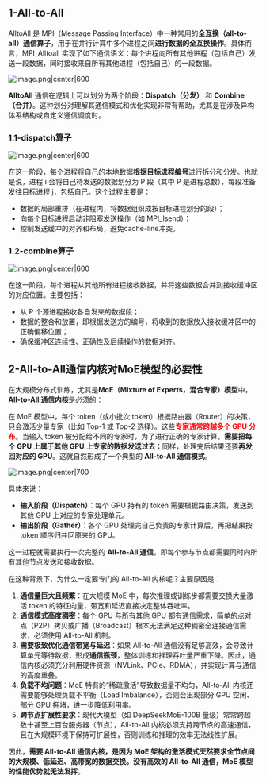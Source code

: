
## 1-All-to-All

AlltoAll 是 MPI（Message Passing Interface）中一种常用的**全互换（all-to-all）通信算子**，用于在并行计算中多个进程之间**进行数据的全互换操作**。具体而言，MPI_Alltoall 实现了如下通信语义：每个进程向所有其他进程（包括自己）发送一段数据，同时接收来自所有其他进程（包括自己）的一段数据。

![image.png|center|600](https://cdn.jsdelivr.net/gh/NEUQer-xing/Markdown_images@master/images-2/20250515151030.png)

**AlltoAll** 通信在逻辑上可以划分为两个阶段：**Dispatch（分发）** 和 **Combine（合并）**。这种划分对理解其通信模式和优化实现非常有帮助，尤其是在涉及异构体系结构或自定义通信调度时。

### 1.1-dispatch算子

![image.png|center|600](https://cdn.jsdelivr.net/gh/NEUQer-xing/Markdown_images@master/images-2/20250515151913.png)

在这一阶段，每个进程将自己的本地数据**根据目标进程编号**进行拆分和分发。也就是说，进程 i 会将自己待发送的数据划分为 P 段（其中 P 是进程总数），每段准备发往目标进程 j，包括自己。这个过程主要是：
- 数据的局部重排（在进程内，将数据组织成按目标进程划分的段）；
- 向每个目标进程启动非阻塞发送操作（如 MPI_Isend）；
- 控制发送缓冲的对齐和布局，避免cache-line冲突。

### 1.2-combine算子

![image.png|center|600](https://cdn.jsdelivr.net/gh/NEUQer-xing/Markdown_images@master/images-2/20250515152052.png)

在这一阶段，每个进程从其他所有进程接收数据，并将这些数据合并到接收缓冲区的对应位置。主要包括：
- 从 P 个源进程接收各自发来的数据段；
- 数据的整合和放置，即根据发送方的编号，将收到的数据放入接收缓冲区中的正确偏移位置；
- 确保缓冲区连续性、正确性及后续操作的数据对齐。


## 2-All-to-All通信内核对MoE模型的必要性

在大规模分布式训练，尤其是**MoE（Mixture of Experts，混合专家）模型**中，**All-to-All 通信内核**是必须的：

在 MoE 模型中，每个 token（或小批次 token）根据路由器（Router）的决策，只会激活少量专家（比如 Top-1 或 Top-2 选择）。这些<font color='red'><b>专家通常跨越多个 GPU 分布</b></font>。当输入 token 被分配给不同的专家时，为了进行正确的专家计算，**需要把每个 GPU 上属于其他 GPU 上专家的数据发送过去**；同样，处理完后结果还要**再发回对应的 GPU**。这就自然形成了一个典型的 **All-to-All 通信模式**。

![image.png|center|700](https://cdn.jsdelivr.net/gh/NEUQer-xing/Markdown_images@master/images-2/20250514180802.png)

具体来说：
- **输入阶段（Dispatch）**：每个 GPU 持有的 token 需要根据路由决策，发送到其他 GPU 上对应的专家处理单元。
- **输出阶段（Gather）**：各个 GPU 处理完自己负责的专家计算后，再把结果按 token 顺序归并回原来的 GPU。 

这一过程就需要执行一次完整的 **All-to-All 通信**，即每个参与节点都需要同时向所有其他节点发送和接收数据。

在这种背景下，为什么一定要专门的 All-to-All 内核呢？主要原因是：
1. **通信量巨大且频繁**：在大规模 MoE 中，每次推理或训练步都需要交换大量激活 token 的特征向量，带宽和延迟直接决定整体吞吐率。
2. **通信模式高度稠密**：每个 GPU 与所有其他 GPU 都有通信需求，简单的点对点（P2P）拷贝或广播（Broadcast）根本无法满足这种稠密全连接通信需求，必须使用 All-to-All 机制。
3. **需要极致优化通信带宽与延迟**：如果 All-to-All 通信没有足够高效，会导致计算单元等待数据，形成**通信瓶颈**，整体训练和推理吞吐量严重下降。因此，通信内核必须充分利用硬件资源（NVLink、PCIe、RDMA），并实现计算与通信的高度重叠。
4. **负载不均问题**：MoE 特有的“稀疏激活”导致数据量不均匀，All-to-All 内核还需要能够处理负载不平衡（Load Imbalance），否则会出现部分 GPU 空闲、部分 GPU 拥堵，进一步降低利用率。
5. **跨节点扩展性要求**：现代大模型（如 DeepSeekMoE-100B 量级）常常跨越数十甚至上百台服务器（节点），All-to-All 内核必须支持跨节点的高速通信，且在大规模环境下保持可扩展性，否则训练和推理的效率无法线性扩展。

因此，**需要 All-to-All 通信内核，是因为 MoE 架构的激活模式天然要求全节点间的大规模、低延迟、高带宽的数据交换。没有高效的 All-to-All 通信，MoE 模型的性能优势就无法发挥**。




























